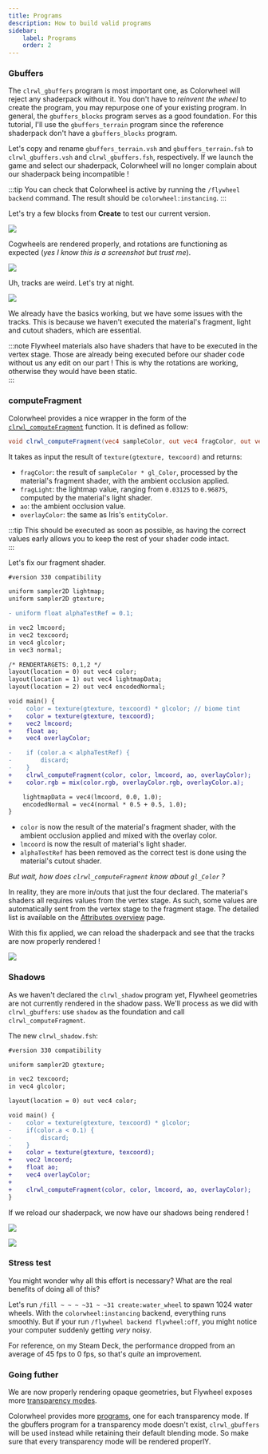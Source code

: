 ```yaml
---
title: Programs
description: How to build valid programs
sidebar:
    label: Programs
    order: 2
---
```


### Gbuffers

The `clrwl_gbuffers` program is most important one, as Colorwheel will reject any shaderpack without it. You don't have to *reinvent the wheel* to create the program, you may repurpose one of your existing program. In general, the `gbuffers_blocks` program serves as a good foundation. For this tutorial, I'll use the `gbuffers_terrain` program since the reference shaderpack don't have a `gbuffers_blocks` program.  

Let's copy and rename `gbuffers_terrain.vsh` and `gbuffers_terrain.fsh` to `clrwl_gbuffers.vsh` and `clrwl_gbuffers.fsh`, respectively. If we launch the game and select our shaderpack, Colorwheel will no longer complain about our shaderpack being incompatible !  

:::tip
You can check that Colorwheel is active by running the `/flywheel backend` command. The result should be `colorwheel:instancing`. 
:::

Let's try a few blocks from **Create** to test our current version.  

![](../../../../assets/tutorial/cogwheels.png)

Cogwheels are rendered properly, and rotations are functioning as expected (*yes I know this is a screenshot but trust me*).

![](../../../../assets/tutorial/unlit_tracks_at_day.png)

Uh, tracks are weird. Let's try at night.

![](../../../../assets/tutorial/unlit_tracks_at_night.png)

We already have the basics working, but we have some issues with the tracks. This is because we haven't executed the material's fragment, light and cutout shaders, which are essential. 

:::note
Flywheel materials also have shaders that have to be executed in the vertex stage. Those are already being executed before our shader code without us any edit on our part ! This is why the rotations are working, otherwise they would have been static.  
:::

### computeFragment

Colorwheel provides a nice wrapper in the form of the [`clrwl_computeFragment`](/colorwheel/reference/miscellaneous/computefragment.md) function. It is defined as follow:
```glsl
void clrwl_computeFragment(vec4 sampleColor, out vec4 fragColor, out vec2 fragLight, out float ao, out vec4 overlayColor);
```

It takes as input the result of `texture(gtexture, texcoord)` and returns:   
* `fragColor`: the result of `sampleColor * gl_Color`, processed by the material's fragment shader, with the ambient occlusion applied.  
* `fragLight`: the lightmap value, ranging from `0.03125` to `0.96875`, computed by the material's light shader.  
* `ao`: the ambient occlusion value.  
* `overlayColor`: the same as Iris's `entityColor`.  

:::tip
This should be executed as soon as possible, as having the correct values early allows you to keep the rest of your shader code intact.  
:::

Let's fix our fragment shader.  

```diff
#version 330 compatibility

uniform sampler2D lightmap;
uniform sampler2D gtexture;

- uniform float alphaTestRef = 0.1;

in vec2 lmcoord;
in vec2 texcoord;
in vec4 glcolor;
in vec3 normal;

/* RENDERTARGETS: 0,1,2 */
layout(location = 0) out vec4 color;
layout(location = 1) out vec4 lightmapData;
layout(location = 2) out vec4 encodedNormal;

void main() {
-    color = texture(gtexture, texcoord) * glcolor; // biome tint
+    color = texture(gtexture, texcoord);
+    vec2 lmcoord;
+    float ao;
+    vec4 overlayColor;

-    if (color.a < alphaTestRef) {
-        discard;
-    }
+    clrwl_computeFragment(color, color, lmcoord, ao, overlayColor);
+    color.rgb = mix(color.rgb, overlayColor.rgb, overlayColor.a);

    lightmapData = vec4(lmcoord, 0.0, 1.0);
    encodedNormal = vec4(normal * 0.5 + 0.5, 1.0);
}
```

- `color` is now the result of the material's fragment shader, with the ambient occlusion applied and mixed with the overlay color.
- `lmcoord` is now the result of material's light shader.
- `alphaTestRef` has been removed as the correct test is done using the material's cutout shader.  

*But wait, how does `clrwl_computeFragment` know about `gl_Color` ?*

In reality, they are more in/outs that just the four declared. The material's shaders all requires values from the vertex stage. As such, some values are automatically sent from the vertex stage to the fragment stage. The detailed list is available on the [Attributes overview](/colorwheel/reference/attributes/overview/#inouts) page.  

With this fix applied, we can reload the shaderpack and see that the tracks are now properly rendered !

![](../../../../assets/tutorial/lit_tracks_at_night.png)

### Shadows

As we haven't declared the `clrwl_shadow` program yet, Flywheel geometries are not currently rendered in the shadow pass. We'll process as we did with `clrwl_gbuffers`: use `shadow` as the foundation and call `clrwl_computeFragment`.

The new `clrwl_shadow.fsh`:

```diff
#version 330 compatibility

uniform sampler2D gtexture;

in vec2 texcoord;
in vec4 glcolor;

layout(location = 0) out vec4 color;

void main() {
-    color = texture(gtexture, texcoord) * glcolor;
-    if(color.a < 0.1) {
-        discard;
-    }
+    color = texture(gtexture, texcoord);
+    vec2 lmcoord;
+    float ao;
+    vec4 overlayColor;
+
+    clrwl_computeFragment(color, color, lmcoord, ao, overlayColor);
}
```

If we reload our shaderpack, we now have our shadows being rendered !

![](../../../../assets/tutorial/waterwheel_shadow.png)

![](../../../../assets/tutorial/colored_shadow.png)

### Stress test

You might wonder why all this effort is necessary? What are the real benefits of doing all of this?

Let's run `/fill ~ ~ ~ ~31 ~ ~31 create:water_wheel` to spawn 1024 water wheels. With the `colorwheel:instancing` backend, everything runs smoothly. But if your run `/flywheel backend flywheel:off`, you might notice your computer suddenly getting *very* noisy.  

For reference, on my Steam Deck, the performance dropped from an average of 45 fps to 0 fps, so that's *quite* an improvement.

### Going futher

We are now properly rendering opaque geometries, but Flywheel exposes more [transparency modes](https://github.com/Engine-Room/Flywheel/blob/dc5bc8e64976c69b38abb6965d5cd9033e5a8808/common/src/api/java/dev/engine_room/flywheel/api/material/Transparency.java).  

Colorwheel provides more [programs](/colorwheel/reference/miscellaneous/programs/), one for each transparency mode. If the gbuffers program for a transparency mode doesn't exist, `clrwl_gbuffers` will be used instead while retaining their default blending mode. So make sure that every transparency mode will be rendered properlY.
